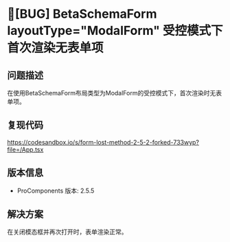 # 🐛[BUG] BetaSchemaForm layoutType="ModalForm" 受控模式下首次渲染无表单项

## 问题描述

在使用BetaSchemaForm布局类型为ModalForm的受控模式下，首次渲染时无表单项。

## 复现代码

https://codesandbox.io/s/form-lost-method-2-5-2-forked-733wyp?file=/App.tsx

## 版本信息

- ProComponents 版本: 2.5.5

## 解决方案

在关闭模态框并再次打开时，表单渲染正常。
